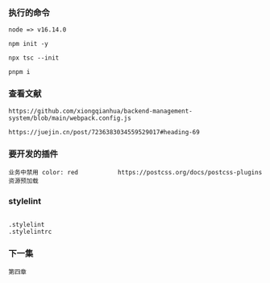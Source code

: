 ### 执行的命令
```text
node => v16.14.0

npm init -y

npx tsc --init

pnpm i

```


### 查看文献
```
https://github.com/xiongqianhua/backend-management-system/blob/main/webpack.config.js

https://juejin.cn/post/7236383034559529017#heading-69
```


### 要开发的插件
```
业务中禁用 color: red           https://postcss.org/docs/postcss-plugins
资源预加载
```

### stylelint
```

.stylelint
.stylelintrc

```

### 下一集
```
第四章
```